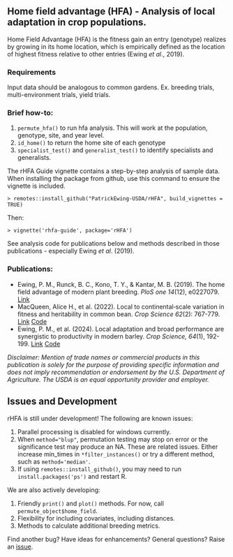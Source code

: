 ## Home field advantage (HFA) - Analysis of local adaptation in crop populations.

Home Field Advantage (HFA) is the fitness gain an entry (genotype) realizes by growing in its home location, which is empirically defined as the location of highest fitness relative to other entries (Ewing *et al*., 2019).

### Requirements

Input data should be analogous to common gardens. Ex. breeding trials, multi-environment trials, yield trials.

### Brief how-to:

1.  `permute_hfa()` to run hfa analysis. This will work at the population, genotype, site, and year level.
2.  `id_home()` to return the home site of each genotype
3.  `specialist_test()` and `generalist_test()` to identify specialists and generalists.

The rHFA Guide vignette contains a step-by-step analysis of sample data. When installing the package from github, use this command to ensure the vignette is included.

`> remotes::install_github("PatrickEwing-USDA/rHFA", build_vignettes = TRUE)`

Then:

`> vignette('rhfa-guide', package='rHFA')`

See analysis code for publications below and methods described in those publications - especially Ewing *et al*. (2019).

### Publications:

-   Ewing, P. M., Runck, B. C., Kono, T. Y., & Kantar, M. B. (2019). The home field advantage of modern plant breeding. *PloS one 14*(12), e0227079. [Link](https://journals.plos.org/plosone/article?id=10.1371/journal.pone.0227079)
-   MacQueen, Alice H., et al. (2022). Local to continental‐scale variation in fitness and heritability in common bean. *Crop Science 62*(2): 767-779. [Link](https://acsess.onlinelibrary.wiley.com/doi/full/10.1002/csc2.20694) [Code](https://github.com/Alice-MacQueen/cdbn-home-away)
-   Ewing, P. M., et al. (2024). Local adaptation and broad performance are synergistic to productivity in modern barley. *Crop Science, 64*(1), 192-199. [Link](https://acsess.onlinelibrary.wiley.com/doi/full/10.1002/csc2.21168) [Code](https://doi.org/10.5281/zenodo.10267964)

*Disclaimer: Mention of trade names or commercial products in this publication is solely for the purpose of providing specific information and does not imply recommendation or endorsement by the U.S. Department of Agriculture. The USDA is an equal opportunity provider and employer.*

## Issues and Development ##
rHFA is still under development! The following are known issues:

1. Parallel processing is disabled for windows currently.
2. When `method="blup"`, permutation testing may stop on error or the significance test may produce an NA. These are related issues. Either increase min_times in `*filter_instances()` or try a different method, such as `method='median'`.
3. If using `remotes::install_github()`, you may need to run `install.packages('ps')` and restart R.

We are also actively developing:

1. Friendly `print()` and `plot()` methods. For now, call `permute_object$home_field`.
2. Flexibility for including covariates, including distances.
3. Methods to calculate additional breeding metrics.

Find another bug? Have ideas for enhancements? General questions? Raise an [issue](https://github.com/PatrickEwing-USDA/rHFA/issues). 
